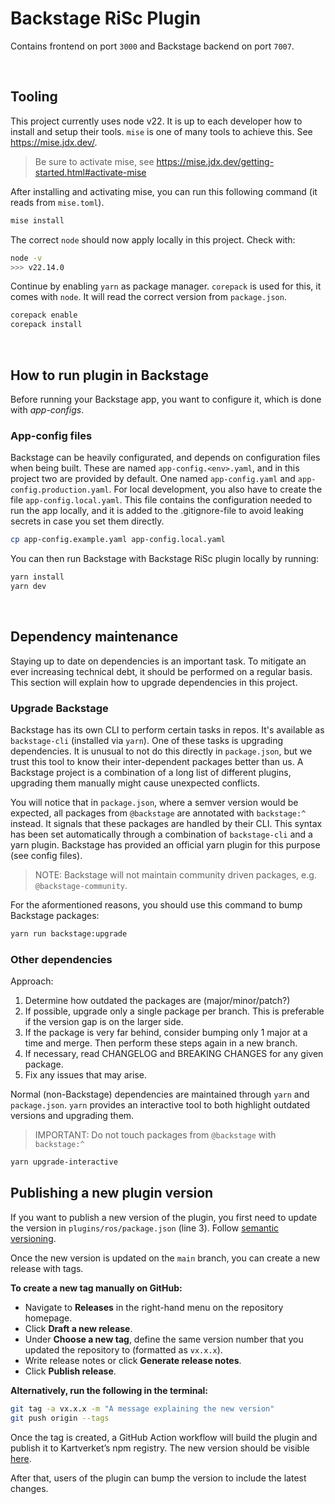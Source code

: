 # Backstage RiSc Plugin

Contains frontend on port `3000` and Backstage backend on port `7007`.

<br>

## Tooling

This project currently uses node v22. It is up to each developer how to install and setup their tools.
`mise` is one of many tools to achieve this. See https://mise.jdx.dev/.

> Be sure to activate mise, see https://mise.jdx.dev/getting-started.html#activate-mise

After installing and activating mise, you can run this following command (it reads from `mise.toml`).

```sh
mise install
```

The correct `node` should now apply locally in this project. Check with:

```sh
node -v
>>> v22.14.0
```

Continue by enabling `yarn` as package manager. `corepack` is used for this, it comes with `node`.
It will read the correct version from `package.json`.

```sh
corepack enable
corepack install
```

<br>

## How to run plugin in Backstage

Before running your Backstage app, you want to configure it, which is done with _app-configs_.

### App-config files

Backstage can be heavily configurated, and depends on configuration files when being built.
These are named `app-config.<env>.yaml`, and in this project two are provided by default. One named `app-config.yaml` and `app-config.production.yaml`.
For local development, you also have to create the file `app-config.local.yaml`. This file contains the configuration needed to run the app locally, and it is added to the .gitignore-file to avoid leaking secrets in case you set them directly.

```sh
cp app-config.example.yaml app-config.local.yaml
```

You can then run Backstage with Backstage RiSc plugin locally by running:

```sh
yarn install
yarn dev
```

<br>

## Dependency maintenance

Staying up to date on dependencies is an important task. To mitigate an ever increasing technical debt, it should be performed on a regular basis. This section will explain how to upgrade dependencies in this project.

### Upgrade Backstage

Backstage has its own CLI to perform certain tasks in repos. It's available as `backstage-cli` (installed via `yarn`).
One of these tasks is upgrading dependencies. It is unusual to not do this directly in `package.json`, but we trust this tool to know their inter-dependent packages better than us. A Backstage project is a combination of a long list of different plugins, upgrading them manually might cause unexpected conflicts.

You will notice that in `package.json`, where a semver version would be expected, all packages from `@backstage` are annotated with `backstage:^` instead. It signals that these packages are handled by their CLI. This syntax has been set automatically through a combination of `backstage-cli` and a yarn plugin. Backstage has provided an official yarn plugin for this purpose (see config files).

> NOTE: Backstage will not maintain community driven packages, e.g. `@backstage-community`.

For the aformentioned reasons, you should use this command to bump Backstage packages:

```sh
yarn run backstage:upgrade
```

### Other dependencies

Approach:

1. Determine how outdated the packages are (major/minor/patch?)
2. If possible, upgrade only a single package per branch. This is preferable if the version gap is on the larger side.
3. If the package is very far behind, consider bumping only 1 major at a time and merge. Then perform these steps again in a new branch.
4. If necessary, read CHANGELOG and BREAKING CHANGES for any given package.
5. Fix any issues that may arise.

Normal (non-Backstage) dependencies are maintained through `yarn` and `package.json`.
`yarn` provides an interactive tool to both highlight outdated versions and upgrading them.

> IMPORTANT: Do not touch packages from `@backstage` with `backstage:^`

```sh
yarn upgrade-interactive
```

## Publishing a new plugin version

If you want to publish a new version of the plugin, you first need to update the version in `plugins/ros/package.json` (line 3). Follow [semantic versioning](https://semver.org/).

Once the new version is updated on the `main` branch, you can create a new release with tags.

**To create a new tag manually on GitHub:**

- Navigate to **Releases** in the right-hand menu on the repository homepage.
- Click **Draft a new release**.
- Under **Choose a new tag**, define the same version number that you updated the repository to (formatted as `vx.x.x`).
- Write release notes or click **Generate release notes**.
- Click **Publish release**.

**Alternatively, run the following in the terminal:**

```bash
git tag -a vx.x.x -m "A message explaining the new version"
git push origin --tags
```

Once the tag is created, a GitHub Action workflow will build the plugin and publish it to Kartverket’s npm registry. The new version should be visible [here](https://www.npmjs.com/package/@kartverket/backstage-plugin-risk-scorecard).

After that, users of the plugin can bump the version to include the latest changes.
